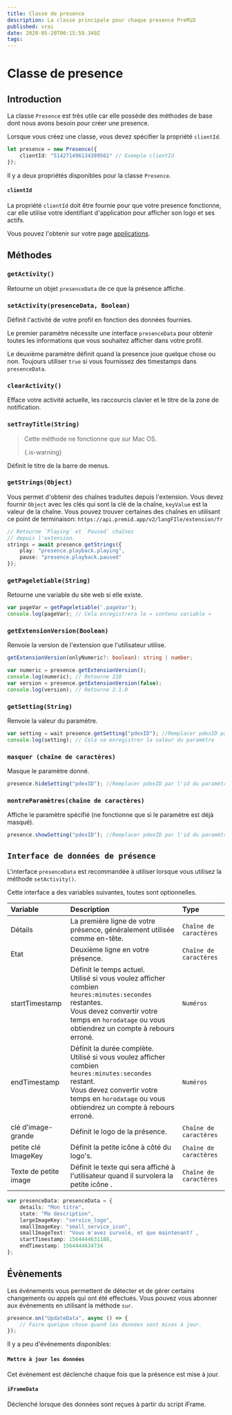 ```yaml
---
title: Classe de presence
description: La classe principale pour chaque presence PreMiD
published: vrai
date: 2020-05-20T00:15:59.349Z
tags:
---
```


# Classe de presence

## Introduction

La classe `Presence` est très utile car elle possède des méthodes de base dont nous avons besoin pour créer une presence.

 Lorsque vous créez une classe, vous devez spécifier la propriété `clientId`.

```typescript
let presence = new Presence({
    clientId: "514271496134389561" // Exemple clientId
});
```

Il y a deux propriétés disponibles pour la classe `Presence`.

#### `clientId`

La propriété `clientId` doit être fournie pour que votre presence fonctionne, car elle utilise votre identifiant d'application pour afficher son logo et ses actifs.

Vous pouvez l'obtenir sur votre page [applications](https://discordapp.com/developers/applications).

## Méthodes

### `getActivity()`

Retourne un objet `presenceData` de ce que la présence affiche.

### `setActivity(presenceData, Boolean)`

Définit l'activité de votre profil en fonction des données fournies.

Le premier paramètre nécessite une interface `presenceData` pour obtenir toutes les informations que vous souhaitez afficher dans votre profil.

Le deuxième paramètre définit quand la presence joue quelque chose ou non. Toujours utiliser `true` si vous fournissez des timestamps dans `presenceData`.

### `clearActivity()`

Efface votre activité actuelle, les raccourcis clavier et le titre de la zone de notification.

### `setTrayTitle(String)`

> Cette méthode ne fonctionne que sur Mac OS. 
> 
> {.is-warning}

Définit le titre de la barre de menus.

### `getStrings(Object)`

Vous permet d'obtenir des chaînes traduites depuis l'extension. Vous devez fournir `Object` avec les clés qui sont la clé de la chaîne, `keyValue` est la valeur de la chaîne. Vous pouvez trouver certaines des chaînes en utilisant ce point de terminaison: `https://api.premid.app/v2/langFIle/extension/fr`

```typescript
// Retourne `Playing` et `Paused` chaînes
// depuis l'extension.
strings = await presence.getStrings({
    play: "presence.playback.playing",
    pause: "presence.playback.paused"
});
```

### `getPageletiable(String)`

Retourne une variable du site web si elle existe.

```typescript
var pageVar = getPageletiable('.pageVar');
console.log(pageVar); // Cela enregistrera le « contenu variable »
```

### `getExtensionVersion(Boolean)`
Renvoie la version de l'extension que l'utilisateur utilise.
```typescript
getExtensionVersion(onlyNumeric?: boolean): string | number;

var numeric = presence.getExtensionVersion();
console.log(numeric); // Retourne 210
var version = presence.getExtensionVersion(false);
console.log(version); // Retourne 2.1.0
```

### `getSetting(String)`
Renvoie la valeur du paramètre.
```typescript
var setting = wait presence.getSetting("pdexID"); //Remplacer pdexID par l'id du paramètre
console.log(setting); // Cela va enregistrer la valeur du paramètre
```

### `masquer (chaîne de caractères)`
Masque le paramètre donné.
```typescript
presence.hideSetting("pdexID"); //Remplacer pdexID par l'id du paramètre
```

### `montreParamètres(chaîne de caractères)`
Affiche le paramètre spécifié (ne fonctionne que si le paramètre est déjà masqué).
```typescript
presence.showSetting("pdexID"); //Remplacer pdexID par l'id du paramètre
```

## `Interface de données de présence`

L'interface `presenceData` est recommandée à utiliser lorsque vous utilisez la méthode `setActivity()`.

Cette interface a des variables suivantes, toutes sont optionnelles.

<table>
  <thead>
    <tr>
      <th style="text-align:left">Variable</th>
      <th style="text-align:left">Description</th>
      <th style="text-align:left">Type</th>
    </tr>
  </thead>
  <tbody>
    <tr>
      <td style="text-align:left">Détails</td>
      <td style="text-align:left">La première ligne de votre présence, généralement utilisée comme en-tête.</td>
      <td style="text-align:left"><code>Chaîne de caractères</code>
      </td>
    </tr>
    <tr>
      <td style="text-align:left">Etat</td>
      <td style="text-align:left">Deuxième ligne en votre présence.</td>
      <td style="text-align:left"><code>Chaîne de caractères</code>
      </td>
    </tr>
    <tr>
      <td style="text-align:left">startTimestamp</td>
      <td style="text-align:left">Définit le temps actuel.<br>
        Utilisé si vous voulez afficher combien <code>heures:minutes:secondes</code> restantes.
          <br>Vous devez convertir votre temps en <code>horodatage</code> ou vous obtiendrez un compte à rebours
          erroné.
      </td>
      <td style="text-align:left"><code>Numéros</code>
      </td>
    </tr>
    <tr>
      <td style="text-align:left">endTimestamp</td>
      <td style="text-align:left">Définit la durée complète.
        <br>Utilisé si vous voulez afficher combien <code>heures:minutes:secondes</code> restant.
          <br>Vous devez convertir votre temps en <code>horodatage</code> ou vous obtiendrez un compte à rebours
          erroné.
      </td>
      <td style="text-align:left"><code>Numéros</code>
      </td>
    </tr>
    <tr>
      <td style="text-align:left">clé d'image-grande</td>
      <td style="text-align:left">Définit le logo de la présence.</td>
      <td style="text-align:left"><code>Chaîne de caractères</code>
      </td>
    </tr>
    <tr>
      <td style="text-align:left">petite clé ImageKey</td>
      <td style="text-align:left">Définit la petite icône à côté du logo&apos;s.</td>
      <td style="text-align:left"><code>Chaîne de caractères</code>
      </td>
    </tr>
    <tr>
      <td style="text-align:left">Texte de petite image</td>
      <td style="text-align:left">Définit le texte qui sera affiché à l'utilisateur quand il survolera la petite icône
.</td>
      <td style="text-align:left"><code>Chaîne de caractères</code>
      </td>
    </tr>
  </tbody>
</table>

```typescript
var presenceData: presenceData = {
    details: "Mon titre",
    state: "Ma description",
    largeImageKey: "service_logo",
    smallImageKey: "small_service_icon",
    smallImageText: "Vous m'avez survolé, et que maintenant? ,
    startTimestamp: 1564444631188,
    endTimestamp: 1564444634734
};
```

## Évènements

Les événements vous permettent de détecter et de gérer certains changements ou appels qui ont été effectués. Vous pouvez vous abonner aux événements en utilisant la méthode `sur`.

```typescript
presence.on("UpdateData", async () => {
    // Faire quelque chose quand les données sont mises à jour.
});
```

Il y a peu d'événements disponibles:

#### `Mettre à jour les données`

Cet événement est déclenché chaque fois que la présence est mise à jour.

#### `iFrameData`

Déclenché lorsque des données sont reçues à partir du script iFrame.
